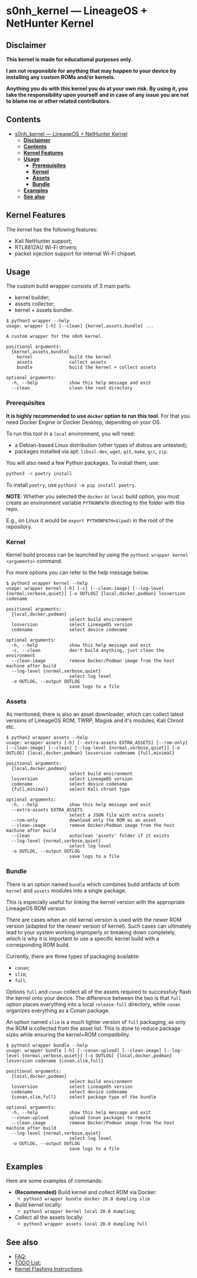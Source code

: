 # s0nh_kernel — LineageOS + NetHunter Kernel

## **Disclaimer**

**This kernel is made for educational purposes only.**

**I am not responsible for anything that may happen to your device by installing any custom ROMs and/or kernels.**

**Anything you do with this kernel you do at your own risk. By using it, you take the responsibility upon yourself and in case of any issue you are not to blame me or other related contributors.**

## **Contents**

- [s0nh\_kernel — LineageOS + NetHunter Kernel](#s0nh_kernel--lineageos--nethunter-kernel)
  - [**Disclaimer**](#disclaimer)
  - [**Contents**](#contents)
  - [**Kernel Features**](#kernel-features)
  - [**Usage**](#usage)
    - [**Prerequisites**](#prerequisites)
    - [**Kernel**](#kernel)
    - [**Assets**](#assets)
    - [**Bundle**](#bundle)
  - [**Examples**](#examples)
  - [**See also**](#see-also)

## **Kernel Features**

The kernel has the following features:

- Kali NetHunter support;
- RTL8812AU Wi-Fi drivers;
- packet injection support for internal Wi-Fi chipset.

## **Usage**

The custom build wrapper consists of 3 main parts:

- kernel builder;
- assets collector;
- kernel + assets bundler.

```help
$ python3 wrapper --help
usage: wrapper [-h] [--clean] {kernel,assets,bundle} ...

A custom wrapper for the s0nh kernel.

positional arguments:
  {kernel,assets,bundle}
    kernel              build the kernel
    assets              collect assets
    bundle              build the kernel + collect assets

optional arguments:
  -h, --help            show this help message and exit
  --clean               clean the root directory
```

### **Prerequisites**

**It is highly recommended to use `docker` option to run this tool.** For that you need Docker Engine or Docker Desktop, depending on your OS.

To run this tool in a `local` environment, you will need:

- a Debian-based Linux distribution (other types of distros are untested);
- packages installed via apt: `libssl-dev`, `wget`, `git`, `make`, `gcc`, `zip`.

You will also need a few Python packages. To install them, use:

```sh
python3 -m poetry install
```

To install `poetry`, use `python3 -m pip install poetry`.

**NOTE**: Whether you selected the `docker` or `local` build option, you must create an environment variable `PYTHONPATH` directing to the folder with this repo.

E.g., on Linux it would be `export PYTHONPATH=$(pwd)` in the root of the repository.

### **Kernel**

Kernel build process can be launched by using the `python3 wrapper kernel <arguments>` command.

For more options you can refer to the help message below.

```help
$ python3 wrapper kernel --help
usage: wrapper kernel [-h] [-c] [--clean-image] [--log-level {normal,verbose,quiet}] [-o OUTLOG] {local,docker,podman} losversion codename

positional arguments:
  {local,docker,podman}
                        select build environment
  losversion            select LineageOS version
  codename              select device codename

optional arguments:
  -h, --help            show this help message and exit
  -c, --clean           don't build anything, just clean the environment
  --clean-image         remove Docker/Podman image from the host machine after build
  --log-level {normal,verbose,quiet}
                        select log level
  -o OUTLOG, --output OUTLOG
                        save logs to a file

```

### **Assets**

As mentioned, there is also an asset downloader, which can collect latest versions of LineageOS ROM, TWRP, Magisk and it's modules, Kali Chroot etc.

```help
$ python3 wrapper assets --help
usage: wrapper assets [-h] [--extra-assets EXTRA_ASSETS] [--rom-only] [--clean-image] [--clean] [--log-level {normal,verbose,quiet}] [-o OUTLOG] {local,docker,podman} losversion codename {full,minimal}

positional arguments:
  {local,docker,podman}
                        select build environment
  losversion            select LineageOS version
  codename              select device codename
  {full,minimal}        select Kali chroot type

optional arguments:
  -h, --help            show this help message and exit
  --extra-assets EXTRA_ASSETS
                        select a JSON file with extra assets
  --rom-only            download only the ROM as an asset
  --clean-image         remove Docker/Podman image from the host machine after build
  --clean               autoclean 'assets' folder if it exists
  --log-level {normal,verbose,quiet}
                        select log level
  -o OUTLOG, --output OUTLOG
                        save logs to a file
```

### **Bundle**

There is an option named `bundle` which combines build artifacts of both `kernel` and `assets` modules into a single package.

This is especially useful for linking the kernel version with the appropriate LineageOS ROM version.

There are cases when an old kernel version is used with the newer ROM version (adapted for the *newer* version of kernel). Such cases can ultimately lead to your system working improperly or breaking down completely, which is why it is important to use a specific kernel build with a corresponding ROM build.

Currently, there are three types of packaging available:

- `conan`;
- `slim`;
- `full`.

Options `full` and `conan` collect all of the assets required to successfuly flash the kernel onto your device. The difference between the two is that `full` option places everything into a local `release-full` directory, while `conan` organizes everything as a Conan package.

An option named `slim` is a much lighter version of `full` packaging, as only the ROM is collected from the asset list. This is done to reduce package sizes while ensuring the kernel+ROM compatibility.

```help
$ python3 wrapper bundle --help
usage: wrapper bundle [-h] [--conan-upload] [--clean-image] [--log-level {normal,verbose,quiet}] [-o OUTLOG] {local,docker,podman} losversion codename {conan,slim,full}

positional arguments:
  {local,docker,podman}
                        select build environment
  losversion            select LineageOS version
  codename              select device codename
  {conan,slim,full}     select package type of the bundle

optional arguments:
  -h, --help            show this help message and exit
  --conan-upload        upload Conan packages to remote
  --clean-image         remove Docker/Podman image from the host machine after build
  --log-level {normal,verbose,quiet}
                        select log level
  -o OUTLOG, --output OUTLOG
                        save logs to a file
```

## **Examples**

Here are some examples of commands:

- **(Recommended)** Build kernel and collect ROM via Docker:
  - `python3 wrapper bundle docker 20.0 dumpling slim`
- Build kernel locally:
  - `python3 wrapper kernel local 20.0 dumpling`;
- Collect all the assets locally:
  - `python3 wrapper assets local 20.0 dumpling full`

## **See also**

- [FAQ](docs/FAQ.md);
- [TODO List](docs/TODO.md);
- [Kernel Flashing Instructions](docs/FLASHING.md).
